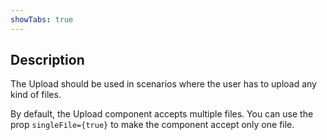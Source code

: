 ```yaml
---
showTabs: true
---
```


## Description

The Upload should be used in scenarios where the user has to upload any kind of files.

By default, the Upload component accepts multiple files. You can use the prop `singleFile={true}` to make the component accept only one file.
